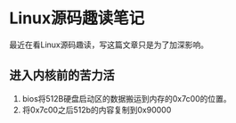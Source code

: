 # Linux源码趣读笔记

最近在看Linux源码趣读，写这篇文章只是为了加深影响。
## 进入内核前的苦力活
1.  bios将512B硬盘启动区的数据搬运到内存的0x7c00的位置。
2. 将0x7c00之后512b的内容复制到0x90000
 